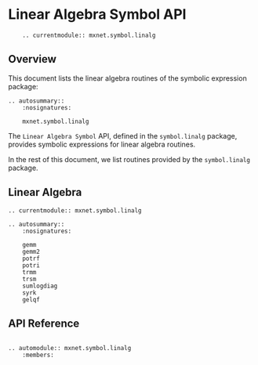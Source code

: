 # Linear Algebra Symbol API

```eval_rst
    .. currentmodule:: mxnet.symbol.linalg
```

## Overview

This document lists the linear algebra routines of the symbolic expression package:

```eval_rst
.. autosummary::
    :nosignatures:

    mxnet.symbol.linalg
```

The `Linear Algebra Symbol` API, defined in the `symbol.linalg` package, provides
symbolic expressions for linear algebra routines.

In the rest of this document, we list routines provided by the `symbol.linalg` package.

## Linear Algebra

```eval_rst
.. currentmodule:: mxnet.symbol.linalg

.. autosummary::
    :nosignatures:

    gemm
    gemm2
    potrf
    potri
    trmm
    trsm
    sumlogdiag
    syrk
    gelqf
```

## API Reference

<script type="text/javascript" src='../../_static/js/auto_module_index.js'></script>

```eval_rst

.. automodule:: mxnet.symbol.linalg
    :members:

```

<script>auto_index("api-reference");</script>

